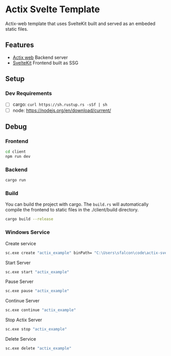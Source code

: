 # Actix Svelte Template

Actix-web template that uses SvelteKit built and served as an embeded static files.

## Features

- [Actix web](https://actix.rs/) Backend server
- [SvelteKit](https://kit.svelte.dev/) Frontend built as SSG

## Setup

### Dev Requirements

- [ ] cargo: `curl https://sh.rustup.rs -sSf | sh`
- [ ] node: https://nodejs.org/en/download/current/

## Debug

### Frontend

```bash
cd client
npm run dev
```

### Backend

```bash
cargo run
```

### Build

You can build the project with cargo. The `build.rs` will automatically compile the frontend to static files in the ./client/build directory.

```bash
cargo build --release
```

### Windows Service

Create service

```bash
sc.exe create "actix_example" binPath= "C:\Users\sfalcon\code\actix-svelte\target\release\actix-svelte.exe" type= own
```

Start Server

```bash
sc.exe start "actix_example"
```

Pause Server

```bash
sc.exe pause "actix_example"
```

Continue Server

```bash
sc.exe continue "actix_example"
```

Stop Actix Server

```bash
sc.exe stop "actix_example"
```

Delete Service

```bash
sc.exe delete "actix_example"
```

